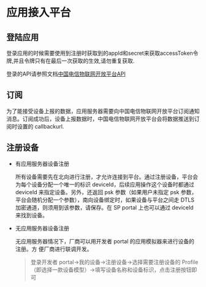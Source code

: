 # 应用接入平台

## 登陆应用

登录应用的时候需要使用到注册时获取到的appId和secret来获取accessToken令牌,并且令牌只有在最后一次获取的生效,请勿重复获取.

登录的API请参照文档[中国电信物联网开放平台API](http://www.tianyiiot.com/statics/shtml/cfqgnibdks7nfol.html)

## 订阅

为了能接受设备上报的数据，应用服务器需要向中国电信物联网开放平台订阅通知消息。订阅成功后，设备上报数据时，中国电信物联网开放平台会将数据推送到订阅时设置的 callbackurl.

## 注册设备

* 有应用服务器设备注册

    所有设备需要先在北向进行注册，才允许连接到平台。通过注册设备，平台会为每个设备分配一个唯一的标识 deviceId，后续应用操作这个设备时都通过 deviceId 来指定设备。另外，还返回 psk 参数（如果用户未指定 psk 参数，平台会随机分配一个参数），南向设备绑定时，如果设备与平台之间走 DTLS 加密通道，则须用到该参数，请保存。在 SP portal 上也可以通过 deviceId 来找到设备。

* 无应用服务器设备注册

    无应用服务器情况下，厂商可以用开发者 portal 的应用模拟器来进行设备的注册。方
便厂商进行联调开发。

    >登录开发者 portal->我的设备->注册设备->选择需要注册设备的 Profile（即选择一款设备模型）->填写设备名称和设备标识，点击注册按钮即可
